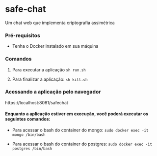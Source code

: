 # safe-chat
Um chat web que implementa criptografia assimétrica

### Pré-requisitos
- Tenha o Docker instalado em sua máquina

### Comandos
 1. Para executar a aplicação
`sh run.sh`

 2. Para finalizar a aplicação:
`sh kill.sh`

### Acessando a aplicação pelo navegador

https://localhost:8081/safechat

#### Enquanto a aplicação estiver em execução, você poderá executar os seguintes comandos:

- Para acessar o bash do container do mongo:
	`sudo docker exec -it mongo /bin/bash`

- Para acessar o bash do container do postgres:
	`sudo docker exec -it postgres /bin/bash`
